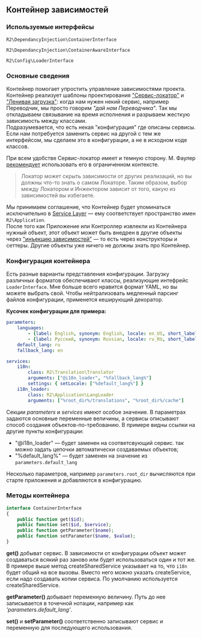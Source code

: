 ## Контейнер зависимостей

### Используемые интерфейсы

`R2\DependancyInjection\ContainerInterface`  

`R2\DependancyInjection\ContainerAwareInterface`  

`R2\Config\LoaderInterface`


### Основные сведения

Контейнер помогает упростить управление зависимостями проекта.
Контейнер реализует шаблоны проектирования ["Сервис-локатор"](http://en.wikipedia.org/wiki/Service_locator_pattern)
и ["Ленивая загрузка"](http://en.wikipedia.org/wiki/Lazy_loading): 
когда нам нужен некий сервис, например Переводчик, мы просто говорим *"дай нам Переводчика"*. 
Так мы откладываем связывание на время исполнения и разрываем жесткую зависимость между классами.  
Подразумевается, что есть некая "конфигурация" где описаны сервисы. Если нам потребуется заменить сервис
на другой с тем же интерфейсом, мы сделаем это в конфигурации, а не в исходном коде классов.

При всем удобстве Сервис-локатор имеет и темную сторону. 
М. Фаулер [рекомендует](http://martinfowler.com/articles/injection.html#ServiceLocatorVsDependencyInjection) 
использовать его в ограниченном контексте. 

> Локатор может скрыть зависимости от других реализаций, но вы должны что-то знать о самом Локаторе.
Таким образом, выбор между Локатором и Инжектором зависит от того, какую из зависимостей вы избегаете.

Мы принимаем соглашение, что Контейнер будет упоминаться исключительно в 
[Service Layer](http://martinfowler.com/eaaCatalog/serviceLayer.html) — ему соответствует пространство имен 
`R2\Application`.  
После того как Приложение или Контроллер извлекли из Контейнера нужный объект, этот объект может быть внедрен
в другие объекты через ["инъекцию зависимостей"](http://en.wikipedia.org/wiki/Dependency_injection) — то есть
через конструкторы и сеттеры. Другие объекты уже ничего не должны знать про Контейнер.


### Конфигурация контейнера

Есть разные варианты представления конфигурации. Загрузку различных форматов обеспечивают классы,
реализующие интефрейс `LoaderInterface`. Мне больше всего нравится формат YAML, но вы можете выбрать свой.
Чтобы нейтрализовать медленный парсинг файлов конфигурации, применется кеширующий декоратор.

**Кусочек конфигурации для примера:**

```yaml
parameters:
    languages:
        - {label: English, synonym: English, locale: en_US, short_label: en}
        - {label: Русский, synonym: Russian, locale: ru_RU, short_label: ru}
    default_lang: ru
    fallback_lang: en

services:
    i18n:
        class: R2\Translation\Translator
        arguments: ["@i18n_loader", "%fallback_lang%"]
        settings: { setLocale: ["%default_lang%"] }
    i18n_loader:
        class: R2\Application\LangLoader
        arguments: ["%root_dir%/translations", "%root_dir%/cache"]
```

Секции *parameters* и *services* имеют особое значение. В параметрах задаются основные переменные величины, а
сервисы описывают способ создания объектов-по-требованию. В примере видны ссылки на другие пункты конфигурации:

* "@i18n_loader" — будет заменен на соответсвующий сервис. так можно задать цепочки автоматически создаваемых
  объектов;
* "%default_lang%" — будет заменен на значение из `parameters.default_lang`

Несколько параметров, например `parameters.root_dir` вычисляются при старте приложения и добавляются в конфигурацию.


### Методы контейнера

```php
interface ContainerInterface
{
    public function get($id);
    public function set($id, $service);
    public function getParameter($name);
    public function setParameter($name, $value);
}
```

**get()** добыват сервис. В зависимости от конфигурации объект может создаваться всякий раз заново или
будет использоваться один и тот же. В примере выше метод createSharedService указывает на то, что `i18n`
будет общий на все вызовы. Вместо него можно указать createService, если надо создавать копии сервиса.
По умолчанию используется createSharedService.

**getParameter()** добывает переменную величину. Путь до нее записывается в точечной нотации, например как
*'parameters.default_lang'*.

**set()** и **setParameter()** соответственно записывают сервис и переменную для последующего использования.
